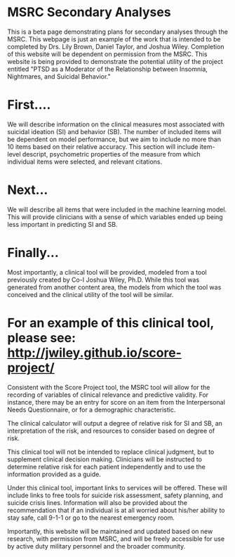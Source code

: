 # MSRC Secondary Analyses
This is a beta page demonstrating plans for secondary analyses through the MSRC.  This webpage is just an example of the work that is intended to be completed by Drs. Lily Brown, Daniel Taylor, and Joshua Wiley.  Completion of this website will be dependent on permission from the MSRC.  This website is being provided to demonstrate the potential utility of the project entitled "PTSD as a Moderator of the Relationship between Insomnia, Nightmares, and Suicidal Behavior."

# First....
We will describe information on the clinical measures most associated with suicidal ideation (SI) and behavior (SB). The number of included items will be dependent on model performance, but we aim to include no more than 10 items based on their relative accuracy. This section will include item-level descript, psychometric properties of the measure from which individual items were selected, and relevant citations.

# Next...
We will describe all items that were included in the machine learning model.  This will provide clinicians with a sense of which variables ended up being less important in predicting SI and SB. 

# Finally...
Most importantly, a clinical tool will be provided, modeled from a tool previously created by Co-I Joshua Wiley, Ph.D. While this tool was generated from another content area, the models from which the tool was conceived and the clinical utility of the tool will be similar.

# For an example of this clinical tool, please see: <a href="http://jwiley.github.io/score-project/">http://jwiley.github.io/score-project/</a>

Consistent with the Score Project tool, the MSRC tool will allow for the recording of variables of clinical relevance and predictive validity.  For instance, there may be an entry for score on an item from the Interpersonal Needs Questionnaire, or for a demographic characteristic.  

The clinical calculator will output a degree of relative risk for SI and SB, an interpretation of the risk, and resources to consider based on degree of risk.

This clinical tool will not be intended to replace clinical judgment, but to supplement clinical decision making.  Clinicians will be instructed to determine relative risk for each patient independently and to use the information provided as a guide. 

Under this clinical tool, important links to services will be offered.  These will include links to free tools for suicide risk assessment, safety planning, and suicide crisis lines.  Information will also be provided about the recommendation that if an individual is at all worried about his/her ability to stay safe, call 9-1-1 or go to the nearest emergency room.

Importantly, this website will be maintained and updated based on new research, with permission from MSRC, and will be freely accessible for use by active duty military personnel and the broader community.
